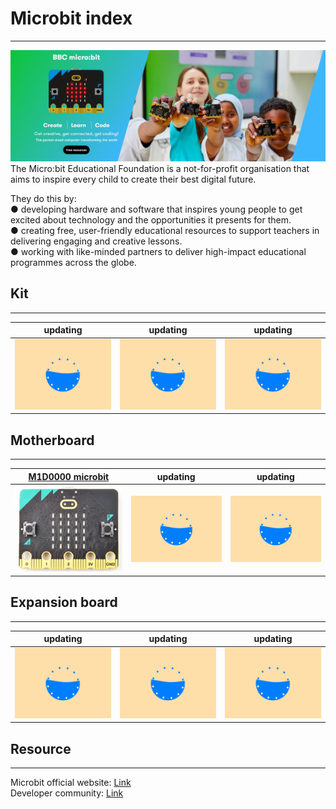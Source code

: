 # Microbit index     
----------------
![Img](../../_static/microbit/microbit_index/1img.jpg)  
The Micro:bit Educational Foundation is a not-for-profit organisation that aims to inspire every child to create their best digital future.  

They do this by:  
● developing hardware and software that inspires young people to get excited about technology and the opportunities it presents for them.  
● creating free, user-friendly educational resources to support teachers in delivering engaging and creative lessons.  
● working with like-minded partners to deliver high-impact educational programmes across the globe.  

## Kit  
------
| updating | updating | updating |
| :--: | :--: | :--: |
| ![Img](../../_static/web_logo/updating.gif) | ![Img](../../_static/web_logo/updating.gif) | ![Img](../../_static/web_logo/updating.gif) |
 
## Motherboard      
--------------
| [M1D0000 microbit](../../microbit/M1D0000_microbit_mainboard/M1D0000_microbit_mainboard.md) | updating | updating |
| :--: | :--: | :--: |
| [![img](../../_static/microbit/M1D0000_microbit_mainboard/1img.jpg)](../../microbit/M1D0000_microbit_mainboard/M1D0000_microbit_mainboard.md) | ![Img](../../_static/web_logo/updating.gif) | ![Img](../../_static/web_logo/updating.gif) |

## Expansion board        
------------------
| updating | updating | updating |
| :--: | :--: | :--: |
| ![Img](../../_static/web_logo/updating.gif) | ![Img](../../_static/web_logo/updating.gif) | ![Img](../../_static/web_logo/updating.gif) |

## Resource    
-----------
Microbit official website: [Link](https://www.microbit.org)  
Developer community: [Link](https://tech.microbit.org)  


